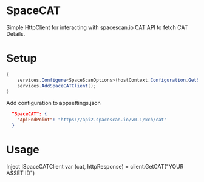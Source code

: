 # SpaceCAT
Simple HttpClient for interacting with spacescan.io CAT API to fetch CAT Details.


# Setup
```C#
{
    services.Configure<SpaceScanOptions>(hostContext.Configuration.GetSection("SpaceCAT"));
    services.AddSpaceCATClient();
}
```

Add configuration to appsettings.json
```JSON
  "SpaceCAT": {
    "ApiEndPoint": "https://api2.spacescan.io/v0.1/xch/cat"
  }
```

# Usage
Inject ISpaceCATClient
var (cat, httpResponse) = client.GetCAT("YOUR ASSET ID")

